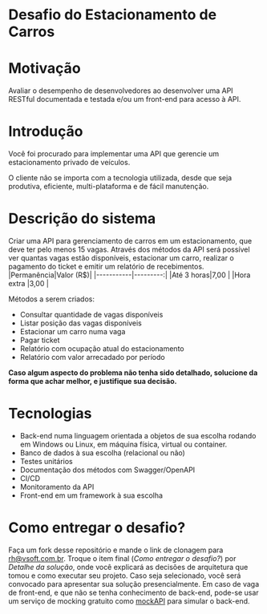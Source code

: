 # **Desafio do Estacionamento de Carros**

# Motivação
Avaliar o desempenho de desenvolvedores ao desenvolver uma API RESTful documentada e testada e/ou um front-end para acesso à API.

# Introdução 
Você foi procurado para implementar uma API que gerencie um estacionamento privado de veículos.

O cliente não se importa com a tecnologia utilizada, desde que seja produtiva, eficiente, multi-plataforma e de fácil manutenção.

# Descrição do sistema
Criar uma API para gerenciamento de carros em um estacionamento, que deve ter pelo menos 15 vagas.
Através dos métodos da API será possível ver quantas vagas estão disponíveis, estacionar um carro, realizar o pagamento do ticket e emitir um relatório de recebimentos.
|Permanência|Valor (R$)|
|-----------|---------:|
|Até 3 horas|7,00      |
|Hora extra |3,00      |

Métodos a serem criados:
- Consultar quantidade de vagas disponíveis
- Listar posição das vagas disponíveis
- Estacionar um carro numa vaga
- Pagar ticket
- Relatório com ocupação atual do estacionamento
- Relatório com valor arrecadado por período

**Caso algum aspecto do problema não tenha sido detalhado, solucione da forma que achar melhor, e justifique sua decisão.**

# Tecnologias
- Back-end numa linguagem orientada a objetos de sua escolha rodando em Windows ou Linux, em máquina física, virtual ou container.
- Banco de dados à sua escolha (relacional ou não)
- Testes unitários
- Documentação dos métodos com Swagger/OpenAPI
- CI/CD
- Monitoramento da API
- Front-end em um framework à sua escolha

# Como entregar o desafio?
Faça um fork desse repositório e mande o link de clonagem para rh@vsoft.com.br.
Troque o item final (*Como entregar o desafio?*) por *Detalhe da solução*, onde você explicará as decisões de arquitetura que tomou e como executar seu projeto.
Caso seja selecionado, você será convocado para apresentar sua solução presencialmente.
Em caso de vaga de front-end, e que não se tenha conhecimento de back-end, pode-se usar um serviço de mocking gratuito como [mockAPI](https://www.mockapi.io) para simular o back-end.